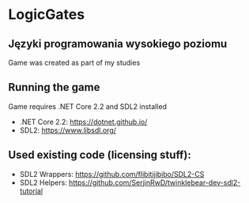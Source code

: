 
# LogicGates

## Języki programowania wysokiego poziomu
Game was created as part of my studies

## Running the game
Game requires .NET Core 2.2 and SDL2 installed
- .NET Core 2.2:
   https://dotnet.github.io/
- SDL2:
   https://www.libsdl.org/

## Used existing code (licensing stuff):
- SDL2 Wrappers:
   https://github.com/flibitijibibo/SDL2-CS
- SDL2 Helpers:
   https://github.com/SerjinRwD/twinklebear-dev-sdl2-tutorial